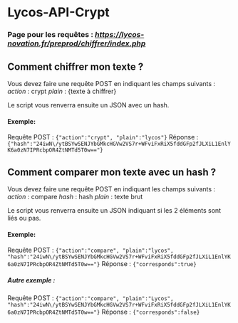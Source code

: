 # Lycos-API-Crypt

### Page pour les requêtes : _https://lycos-novation.fr/preprod/chiffrer/index.php_

##    Comment chiffrer mon texte ?

Vous devez faire une requête POST en indiquant les champs suivants :
_action_ : crypt
_plain_ : {texte à chiffrer}

Le script vous renverra ensuite un JSON avec un hash.
#### Exemple:
Requête POST : `{"action":"crypt", "plain":"lycos"}`
Réponse : `{"hash":"24iwN\/ytBSYwSENJYbGMkcHGVw2VS7r+WFviFxRiX5fddGFp2fJLXiL1EnlYK6a0zN7IPRcbpOR4ZtNMTd5T0w=="}`




##  	Comment comparer mon texte avec un hash ?

Vous devez faire une requête POST en indiquant les champs suivants :
_action_ : compare
_hash_ : hash
_plain_ : texte brut

Le script vous renverra ensuite un JSON indiquant si les 2 éléments sont liés ou pas.
#### Exemple:
Requête POST : `{"action":"compare", "plain":"lycos", "hash":"24iwN\/ytBSYwSENJYbGMkcHGVw2VS7r+WFviFxRiX5fddGFp2fJLXiL1EnlYK6a0zN7IPRcbpOR4ZtNMTd5T0w=="}`
Réponse : `{"corresponds":true}`

##### Autre exemple : 
Requête POST : `{"action":"compare", "plain":"Lycos", "hash":"24iwN\/ytBSYwSENJYbGMkcHGVw2VS7r+WFviFxRiX5fddGFp2fJLXiL1EnlYK6a0zN7IPRcbpOR4ZtNMTd5T0w=="}`
Réponse : `{"corresponds":false}`
